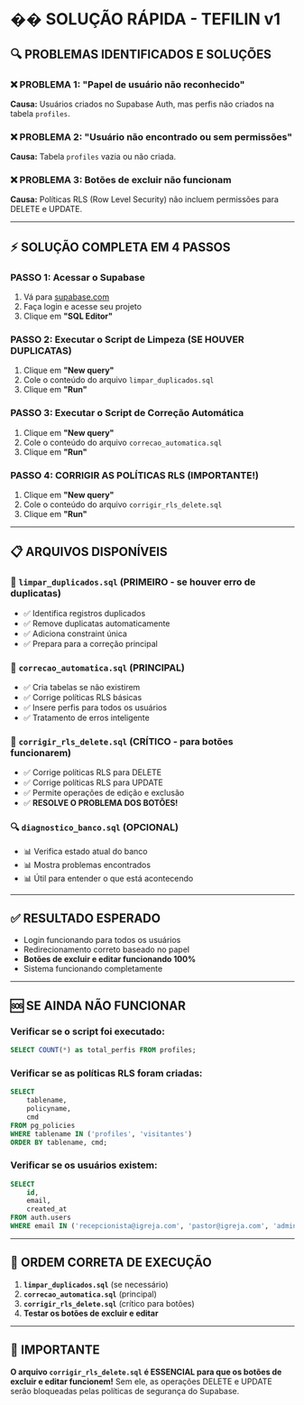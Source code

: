 # �� **SOLUÇÃO RÁPIDA - TEFILIN v1**

## 🔍 **PROBLEMAS IDENTIFICADOS E SOLUÇÕES**

### **❌ PROBLEMA 1: "Papel de usuário não reconhecido"**
**Causa:** Usuários criados no Supabase Auth, mas perfis não criados na tabela `profiles`.

### **❌ PROBLEMA 2: "Usuário não encontrado ou sem permissões"**
**Causa:** Tabela `profiles` vazia ou não criada.

### **❌ PROBLEMA 3: Botões de excluir não funcionam**
**Causa:** Políticas RLS (Row Level Security) não incluem permissões para DELETE e UPDATE.

---

## ⚡ **SOLUÇÃO COMPLETA EM 4 PASSOS**

### **PASSO 1: Acessar o Supabase**
1. Vá para [supabase.com](https://supabase.com)
2. Faça login e acesse seu projeto
3. Clique em **"SQL Editor"**

### **PASSO 2: Executar o Script de Limpeza (SE HOUVER DUPLICATAS)**
1. Clique em **"New query"**
2. Cole o conteúdo do arquivo `limpar_duplicados.sql`
3. Clique em **"Run"**

### **PASSO 3: Executar o Script de Correção Automática**
1. Clique em **"New query"**
2. Cole o conteúdo do arquivo `correcao_automatica.sql`
3. Clique em **"Run"**

### **PASSO 4: CORRIGIR AS POLÍTICAS RLS (IMPORTANTE!)**
1. Clique em **"New query"**
2. Cole o conteúdo do arquivo `corrigir_rls_delete.sql`
3. Clique em **"Run"**

---

## 📋 **ARQUIVOS DISPONÍVEIS**

### **🧹 `limpar_duplicados.sql`** (PRIMEIRO - se houver erro de duplicatas)
- ✅ Identifica registros duplicados
- ✅ Remove duplicatas automaticamente
- ✅ Adiciona constraint única
- ✅ Prepara para a correção principal

### **🔧 `correcao_automatica.sql`** (PRINCIPAL)
- ✅ Cria tabelas se não existirem
- ✅ Corrige políticas RLS básicas
- ✅ Insere perfis para todos os usuários
- ✅ Tratamento de erros inteligente

### **🔐 `corrigir_rls_delete.sql`** (CRÍTICO - para botões funcionarem)
- ✅ Corrige políticas RLS para DELETE
- ✅ Corrige políticas RLS para UPDATE
- ✅ Permite operações de edição e exclusão
- ✅ **RESOLVE O PROBLEMA DOS BOTÕES!**

### **🔍 `diagnostico_banco.sql`** (OPCIONAL)
- 📊 Verifica estado atual do banco
- 📊 Mostra problemas encontrados
- 📊 Útil para entender o que está acontecendo

---

## ✅ **RESULTADO ESPERADO**
- Login funcionando para todos os usuários
- Redirecionamento correto baseado no papel
- **Botões de excluir e editar funcionando 100%**
- Sistema funcionando completamente

---

## 🆘 **SE AINDA NÃO FUNCIONAR**

### **Verificar se o script foi executado:**
```sql
SELECT COUNT(*) as total_perfis FROM profiles;
```

### **Verificar se as políticas RLS foram criadas:**
```sql
SELECT 
    tablename,
    policyname,
    cmd
FROM pg_policies 
WHERE tablename IN ('profiles', 'visitantes')
ORDER BY tablename, cmd;
```

### **Verificar se os usuários existem:**
```sql
SELECT 
    id,
    email,
    created_at
FROM auth.users 
WHERE email IN ('recepcionista@igreja.com', 'pastor@igreja.com', 'admin@igreja.com');
```

---

## 🎯 **ORDEM CORRETA DE EXECUÇÃO**
1. **`limpar_duplicados.sql`** (se necessário)
2. **`correcao_automatica.sql`** (principal)
3. **`corrigir_rls_delete.sql`** (crítico para botões)
4. **Testar os botões de excluir e editar**

---

## 🚨 **IMPORTANTE**
**O arquivo `corrigir_rls_delete.sql` é ESSENCIAL para que os botões de excluir e editar funcionem!** Sem ele, as operações DELETE e UPDATE serão bloqueadas pelas políticas de segurança do Supabase.
